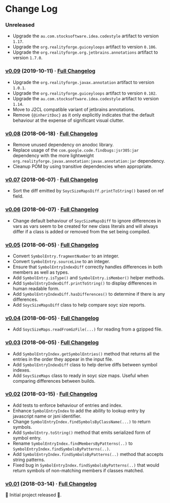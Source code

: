 # Change Log

### Unreleased

* Upgrade the `au.com.stocksoftware.idea.codestyle` artifact to version `1.17`.
* Upgrade the `org.realityforge.guiceyloops` artifact to version `0.106`.
* Upgrade the `org.realityforge.org.jetbrains.annotations` artifact to version `1.7.0`.

### [v0.09](https://github.com/realityforge/gwt-symbolmap/tree/v0.09) (2019-10-11) · [Full Changelog](https://github.com/realityforge/gwt-symbolmap/compare/v0.08...v0.09)

* Upgrade the `org.realityforge.javax.annotation` artifact to version `1.0.1`.
* Upgrade the `org.realityforge.guiceyloops` artifact to version `0.102`.
* Upgrade the `au.com.stocksoftware.idea.codestyle` artifact to version `1.14`.
* Move to J2CL compatible variant of jetbrains annotations.
* Remove `{@inheritDoc}` as it only explicitly indicates that the default behaviour at the expense of significant visual clutter.

### [v0.08](https://github.com/realityforge/gwt-symbolmap/tree/v0.08) (2018-06-18) · [Full Changelog](https://github.com/realityforge/gwt-symbolmap/compare/v0.07...v0.08)

* Remove unused dependency on anodoc library.
* Replace usage of the `com.google.code.findbugs:jsr305:jar` dependency with the more lightweight
  `org.realityforge.javax.annotation:javax.annotation:jar` dependency.
* Cleanup POM by using transitive dependencies when appropriate.

### [v0.07](https://github.com/realityforge/gwt-symbolmap/tree/v0.07) (2018-06-07) · [Full Changelog](https://github.com/realityforge/gwt-symbolmap/compare/v0.06...v0.07)

* Sort the diff emitted by `SoycSizeMapsDiff.printToString()` based on ref field.

### [v0.06](https://github.com/realityforge/gwt-symbolmap/tree/v0.06) (2018-06-07) · [Full Changelog](https://github.com/realityforge/gwt-symbolmap/compare/v0.05...v0.06)

* Change default behaviour of `SoycSizeMapsDiff` to ignore differences in vars as vars seem to be
  created for new class literals and will always differ if a class is added or removed from the
  set being compiled.

### [v0.05](https://github.com/realityforge/gwt-symbolmap/tree/v0.05) (2018-06-05) · [Full Changelog](https://github.com/realityforge/gwt-symbolmap/compare/v0.04...v0.05)

* Convert `SymbolEntry.fragmentNumber` to an integer.
* Convert `SymbolEntry.sourceLine` to an integer.
* Ensure that `SymbolEntryIndexDiff` correctly handles differences in both members as well as types.
* Add `SymbolEntry.isType()` and `SymbolEntry.isMember()` helper methods.
* Add `SymbolEntryIndexDiff.printToString()` to display differences in human readable form.
* Add `SymbolEntryIndexDiff.hasDifferences()` to determine if there is any differences.
* Add `SoycSizeMapsDiff` class to help compare soyc size reports.

### [v0.04](https://github.com/realityforge/gwt-symbolmap/tree/v0.04) (2018-06-05) · [Full Changelog](https://github.com/realityforge/gwt-symbolmap/compare/v0.03...v0.04)

* Add `SoycSizeMaps.readFromGzFile(...)` for reading from a gzipped file.

### [v0.03](https://github.com/realityforge/gwt-symbolmap/tree/v0.03) (2018-06-05) · [Full Changelog](https://github.com/realityforge/gwt-symbolmap/compare/v0.02...v0.03)

* Add `SymbolEntryIndex.getSymbolEntries()` method that returns all the entries in the order they appear
  in the input file.
* Add `SymbolEntryIndexDiff` class to help derive diffs between symbol indexes.
* Add `SoycSizeMaps` class to ready in soyc size maps. Useful when comparing differences between builds.

### [v0.02](https://github.com/realityforge/gwt-symbolmap/tree/v0.02) (2018-03-15) · [Full Changelog](https://github.com/realityforge/gwt-symbolmap/compare/v0.01...v0.02)

* Add tests to enforce behaviour of entries and index.
* Enhance `SymbolEntryIndex` to add the ability to lookup entry by javascript name or jsni identifier.
* Change `SymbolEntryIndex.findSymbolsByClassName(...)` to return symbols.
* Add `SymbolEntry.toString()` method that emits serialized form of symbol entry.
* Rename `SymbolEntryIndex.findMembersByPatterns(..)` to `SymbolEntryIndex.findSymbolsByPatterns(..)`.
* Add `SymbolEntryIndex.findSymbolsByPatterns(..)` method that accepts string patterns.
* Fixed bug in `SymbolEntryIndex.findSymbolsByPatterns(..)` that would return symbols of non-matching members if
  classes matched.

### [v0.01](https://github.com/realityforge/gir/tree/v0.01) (2018-03-14) · [Full Changelog](https://github.com/realityforge/gir/compare/2edd3c5155779ee1a5b830a7056d374efc33002e...v0.01)

‎🎉	 Initial project released ‎🎉.
